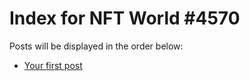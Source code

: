 # Index for NFT World #4570
Posts will be displayed in the order below:

- [Your first post](./001-first.md)

